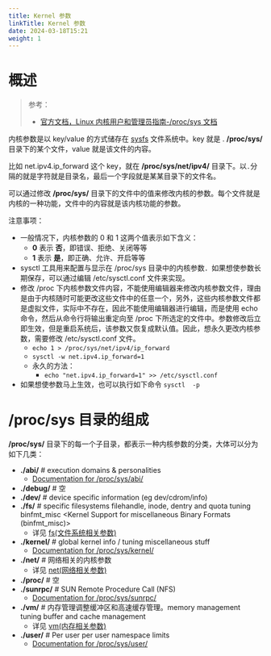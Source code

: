 ```yaml
---
title: Kernel 参数
linkTitle: Kernel 参数
date: 2024-03-18T15:21
weight: 1
---
```


# 概述

> 参考：
>
> - [官方文档，Linux 内核用户和管理员指南-/proc/sys 文档](https://www.kernel.org/doc/html/latest/admin-guide/sysctl/index.html)

内核参数是以 key/value 的方式储存在 [sysfs](docs/1.操作系统/Kernel/Filesystem/特殊文件系统/sysfs.md) 文件系统中。key 就是 . **/proc/sys/** 目录下的某个文件，value 就是该文件的内容。

比如 net.ipv4.ip_forward 这个 key，就在 **/proc/sys/net/ipv4/** 目录下。以`.`分隔的就是字符就是目录名，最后一个字段就是某某目录下的文件名。

可以通过修改 **/proc/sys/** 目录下的文件中的值来修改内核的参数。每个文件就是内核的一种功能，文件中的内容就是该内核功能的参数。

注意事项：

- 一般情况下，内核参数的 0 和 1 这两个值表示如下含义：
  - **0** 表示 **否**，即错误、拒绝、关闭等等
  - **1** 表示 **是**，即正确、允许、开启等等
- sysctl 工具用来配置与显示在 /proc/sys 目录中的内核参数．如果想使参数长期保存，可以通过编辑 /etc/sysctl.conf 文件来实现。
- 修改 /proc 下内核参数文件内容，不能使用编辑器来修改内核参数文件，理由是由于内核随时可能更改这些文件中的任意一个，另外，这些内核参数文件都是虚拟文件，实际中不存在，因此不能使用编辑器进行编辑，而是使用 echo 命令，然后从命令行将输出重定向至 /proc 下所选定的文件中。参数修改后立即生效，但是重启系统后，该参数又恢复成默认值。因此，想永久更改内核参数，需要修改 /etc/sysctl.conf 文件。
  - `echo 1 > /proc/sys/net/ipv4/ip_forward`
  - `sysctl -w net.ipv4.ip_forward=1`
  - 永久的方法：
    - `echo "net.ipv4.ip_forward=1" >> /etc/sysctl.conf`
- 如果想使参数马上生效，也可以执行如下命令 `sysctl  -p`

# /proc/sys 目录的组成

**/proc/sys/** 目录下的每一个子目录，都表示一种内核参数的分类，大体可以分为如下几类：

- **./abi/** # execution domains & personalities
  - [Documentation for /proc/sys/abi/](https://www.kernel.org/doc/html/latest/admin-guide/sysctl/abi.html)
- **./debug/** # 空
- **./dev/** # device specific information (eg dev/cdrom/info)
- **./fs/** # specific filesystems filehandle, inode, dentry and quota tuning binfmt_misc \<Kernel Support for miscellaneous Binary Formats (binfmt_misc)>
  - 详见 [fs(文件系统相关参数)](/docs/1.操作系统/Kernel/Linux%20Kernel/Kernel%20参数/fs(文件系统相关参数).md)
- **./kernel/** # global kernel info / tuning miscellaneous stuff
  - [Documentation for /proc/sys/kernel/](https://www.kernel.org/doc/html/latest/admin-guide/sysctl/kernel.html)
- **./net/** # 网络相关的内核参数
  - 详见 [net(网络相关参数)](/docs/1.操作系统/Kernel/Linux%20Kernel/Kernel%20参数/net(网络相关参数)/net(网络相关参数).md)
- **./proc/** # 空
- **./sunrpc/** # SUN Remote Procedure Call (NFS)
  - [Documentation for /proc/sys/sunrpc/](https://www.kernel.org/doc/html/latest/admin-guide/sysctl/sunrpc.html)
- **./vm/** # 内存管理调整缓冲区和高速缓存管理。memory management tuning buffer and cache management
  - 详见 [vm(内存相关参数)](/docs/1.操作系统/Kernel/Linux%20Kernel/Kernel%20参数/vm(内存相关参数).md)
- **./user/** # Per user per user namespace limits
  - [Documentation for /proc/sys/user/](https://www.kernel.org/doc/html/latest/admin-guide/sysctl/user.html)

